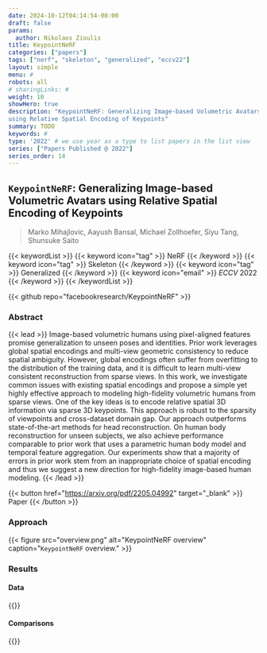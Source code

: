 ```yaml
---
date: 2024-10-12T04:14:54-08:00
draft: false
params:
  author: Nikolaos Zioulis
title: KeypointNeRF
categories: ["papers"]
tags: ["nerf", "skeleton", "generalized", "eccv22"]
layout: simple
menu: #
robots: all
# sharingLinks: #
weight: 10
showHero: true
description: "KeypointNeRF: Generalizing Image-based Volumetric Avatars
using Relative Spatial Encoding of Keypoints"
summary: TODO
keywords: #
type: '2022' # we use year as a type to list papers in the list view
series: ["Papers Published @ 2022"]
series_order: 14
---
```


## `KeypointNeRF`: Generalizing Image-based Volumetric Avatars using Relative Spatial Encoding of Keypoints

> Marko Mihajlovic, Aayush Bansal, Michael Zollhoefer, Siyu Tang,
Shunsuke Saito

{{< keywordList >}}
{{< keyword icon="tag" >}} NeRF {{< /keyword >}}
{{< keyword icon="tag" >}} Skeleton {{< /keyword >}}
{{< keyword icon="tag" >}} Generalized {{< /keyword >}}
{{< keyword icon="email" >}} *ECCV* 2022 {{< /keyword >}}
{{< /keywordList >}}

{{< github repo="facebookresearch/KeypointNeRF" >}}

### Abstract
{{< lead >}}
Image-based volumetric humans using pixel-aligned features promise generalization to unseen poses and identities. Prior work leverages global spatial encodings and multi-view geometric consistency to reduce spatial ambiguity. However, global encodings often suffer from overfitting to the distribution of the training data, and it is difficult to learn multi-view consistent reconstruction from sparse views. In this work, we investigate common issues with existing spatial encodings and propose a simple yet highly effective approach to modeling high-fidelity volumetric humans from sparse views. One of the key ideas is to encode relative spatial 3D information via sparse 3D keypoints. This approach is robust to the sparsity of viewpoints and cross-dataset domain gap. Our approach outperforms state-of-the-art methods for head reconstruction. On human body reconstruction for unseen subjects, we also achieve performance comparable to prior work that uses a parametric human body model and temporal feature aggregation. Our experiments show that a majority of errors in prior work stem from an inappropriate choice of spatial encoding and thus we suggest a new direction for high-fidelity image-based human modeling.
{{< /lead >}}

{{< button href="https://arxiv.org/pdf/2205.04992" target="_blank" >}}
Paper
{{< /button >}}

### Approach

{{< figure
    src="overview.png"
    alt="KeypointNeRF overview"
    caption="`KeypointNeRF` overview."
    >}}

### Results

#### Data
{{<badge label="test" message="ZJU_MOCAP" color="yellowgreen" logo="github" link="https://github.com/zju3dv/neuralbody/blob/master/INSTALL.md#zju-mocap-dataset" target="_blank">}}

#### Comparisons
{{<badge label="body--NeRF" message="NeuralHumanPerformer" color="lime" logo="github" link="https://github.com/YoungJoongUNC/Neural_Human_Performer" target="_blank">}}
